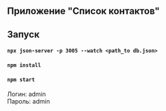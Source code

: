 ## Приложение "Список контактов"

## Запуск

#### `npx json-server -p 3005 --watch <path_to db.json>`

#### `npm install`

#### `npm start`

Логин: admin<br />
Пароль: admin

